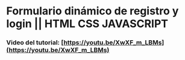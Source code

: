 # Formulario dinámico de registro y login  || HTML CSS JAVASCRIPT
### Video del tutorial: [https://youtu.be/XwXF_m_LBMs](https://youtu.be/XwXF_m_LBMs)
